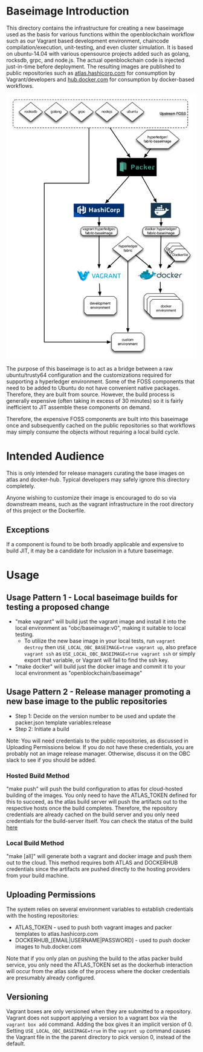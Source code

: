 # Baseimage Introduction
This directory contains the infrastructure for creating a new baseimage used as the basis for various functions within the openblockchain workflow such as our Vagrant based development environment, chaincode compilation/execution, unit-testing, and even cluster simulation. It is based on ubuntu-14.04 with various opensource projects added such as golang, rocksdb, grpc, and node.js. The actual openblockchain code is injected just-in-time before deployment.  The resulting images are published to public repositories such as [atlas.hashicorp.com](https://atlas.hashicorp.com/obc/boxes/baseimage) for consumption by Vagrant/developers and [hub.docker.com](https://hub.docker.com/r/openblockchain/baseimage/) for consumption by docker-based workflows.

![Baseimage Architectural Overview](./images/packer-overview.png)

The purpose of this baseimage is to act as a bridge between a raw ubuntu/trusty64 configuration and the customizations required for supporting a hyperledger environment.  Some of the FOSS components that need to be added to Ubuntu do not have convenient native packages.  Therefore, they are built from source.  However, the build process is generally expensive (often taking in excess of 30 minutes) so it is fairly inefficient to JIT assemble these components on demand.

Therefore, the expensive FOSS components are built into this baseimage once and subsequently cached on the public repositories so that workflows may simply consume the objects without requiring a local build cycle.

# Intended Audience
This is only intended for release managers curating the base images on atlas and docker-hub.  Typical developers may safely ignore this directory completely.

Anyone wishing to customize their image is encouraged to do so via downstream means, such as the vagrant infrastructure in the root directory of this project or the Dockerfile.

## Exceptions

If a component is found to be both broadly applicable and expensive to build JIT, it may be a candidate for inclusion in a future baseimage.

# Usage

## Usage Pattern 1 - Local baseimage builds for testing a proposed change

* "make vagrant" will build just the vagrant image and install it into the local environment as "obc/baseimage:v0", making it suitable to local testing.
  * To utilize the new base image in your local tests, run `vagrant destroy` then `USE_LOCAL_OBC_BASEIMAGE=true vagrant up`, also preface `vagrant ssh` as `USE_LOCAL_OBC_BASEIMAGE=true vagrant ssh` or simply export that variable, or Vagrant will fail to find the ssh key.
* "make docker" will build just the docker image and commit it to your local environment as "openblockchain/baseimage"

## Usage Pattern 2 - Release manager promoting a new base image to the public repositories

- Step 1: Decide on the version number to be used and update the packer.json template variables:release
- Step 2: Initiate a build

Note: You will need credentials to the public repositories, as discussed in Uploading Permissions below.  If you do not have these credentials, you are probably not an image release manager.  Otherwise, discuss it on the OBC slack to see if you should be added.

### Hosted Build Method

"make push" will push the build configuration to atlas for cloud-hosted building of the images.  You only need to have the ATLAS_TOKEN defined for this to succeed, as the atlas build server will push the artifacts out to the respective hosts once the build completes.  Therefore, the repository credentials are already cached on the build server and you only need credentials for the build-server itself.  You can check the status of the build [here](https://atlas.hashicorp.com/obc/build-configurations/baseimage/)

### Local Build Method

"make [all]" will generate both a vagrant and docker image and push them out to the cloud.   This method requires both ATLAS and DOCKERHUB credentials since the artifacts are pushed directly to the hosting providers from your build machine.

## Uploading Permissions

The system relies on several environment variables to establish credentials with the hosting repositories:

* ATLAS_TOKEN - used to push both vagrant images and packer templates to atlas.hashicorp.com
* DOCKERHUB_[EMAIL|USERNAME|PASSWORD] - used to push docker images to hub.docker.com

Note that if you only plan on pushing the build to the atlas packer build service, you only need the ATLAS_TOKEN set as the dockerhub interaction will occur from the atlas side of the process where the docker credentials are presumably already configured.

## Versioning

Vagrant boxes are only versioned when they are submitted to a repository.  Vagrant does not support applying a version to a vagrant box via the `vagrant box add` command.  Adding the box gives it an implicit version of 0.  Setting `USE_LOCAL_OBC_BASEIMAGE=true` in the `vagrant up` command causes the Vagrant file in the the parent directory to pick version 0, instead of the default.
